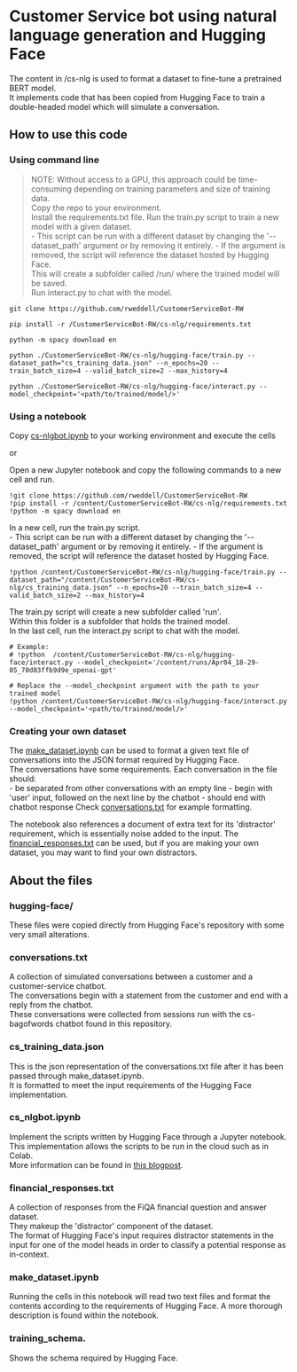 # Customer Service bot using natural language generation and Hugging Face

The content in /cs-nlg is used to format a dataset to fine-tune a pretrained BERT model.  
It implements code that has been copied from Hugging Face to train a double-headed model which will simulate a conversation.

## How to use this code
### Using command line
>NOTE: Without access to a GPU, this approach could be time-consuming depending on training parameters and size of training data.    
Copy the repo to your environment.  
Install the requirements.txt file. 
Run the train.py script to train a new model with a given dataset.  
    - This script can be run with a different dataset by changing the '--dataset_path' argument or by removing it entirely.
    - If the argument is removed, the script will reference the dataset hosted by Hugging Face.  
This will create a subfolder called /run/ where the trained model will be saved.  
Run interact.py to chat with the model.  
```
git clone https://github.com/rweddell/CustomerServiceBot-RW

pip install -r /CustomerServiceBot-RW/cs-nlg/requirements.txt

python -m spacy download en

python ./CustomerServiceBot-RW/cs-nlg/hugging-face/train.py --dataset_path="cs_training_data.json" --n_epochs=20 --train_batch_size=4 --valid_batch_size=2 --max_history=4

python ./CustomerServiceBot-RW/cs-nlg/hugging-face/interact.py --model_checkpoint='<path/to/trained/model/>'
```

### Using a notebook   
Copy [cs-nlgbot.ipynb](https://github.com/rweddell/CustomerServiceBot-RW/blob/main/cs-nlg/cs-nlgbot.ipynb) to your working environment and execute the cells   
  
or  
  
Open a new Jupyter notebook and copy the following commands to a new cell and run.    
```
!git clone https://github.com/rweddell/CustomerServiceBot-RW  
!pip install -r /content/CustomerServiceBot-RW/cs-nlg/requirements.txt
!python -m spacy download en 
```
In a new cell, run the train.py script.  
    - This script can be run with a different dataset by changing the '--dataset_path' argument or by removing it entirely.
    - If the argument is removed, the script will reference the dataset hosted by Hugging Face.  
```
!python /content/CustomerServiceBot-RW/cs-nlg/hugging-face/train.py --dataset_path="/content/CustomerServiceBot-RW/cs-nlg/cs_training_data.json" --n_epochs=20 --train_batch_size=4 --valid_batch_size=2 --max_history=4  
```
The train.py script will create a new subfolder called 'run'.  
Within this folder is a subfolder that holds the trained model.   
In the last cell, run the interact.py script to chat with the model.  
```
# Example:
# !python  /content/CustomerServiceBot-RW/cs-nlg/hugging-face/interact.py --model_checkpoint='/content/runs/Apr04_18-29-05_70d03ffb9d9e_openai-gpt'

# Replace the --model_checkpoint argument with the path to your trained model
!python /content/CustomerServiceBot-RW/cs-nlg/hugging-face/interact.py --model_checkpoint='<path/to/trained/model/>'  
```  

### Creating your own dataset
The [make_dataset.ipynb](https://github.com/rweddell/CustomerServiceBot-RW/blob/main/cs-nlg/make_dataset.ipynb) can be used to format a given text file of conversations into the JSON format required by Hugging Face.  
The conversations have some requirements. Each conversation in the file should:  
    - be separated from other conversations with an empty line
    - begin with 'user' input, followed on the next line by the chatbot
    - should end with chatbot response 
Check [conversations.txt](https://github.com/rweddell/CustomerServiceBot-RW/blob/main/cs-nlg/conversations.txt) for example formatting.

The notebook also references a document of extra text for its 'distractor' requirement, which is essentially noise added to the input. The [financial_responses.txt](https://github.com/rweddell/CustomerServiceBot-RW/blob/main/cs-nlg/financial_responses.txt) can be used, but if you are making your own dataset, you may want to find your own distractors.

## About the files
### hugging-face/
These files were copied directly from Hugging Face's repository with some very small alterations.  
### conversations.txt
A collection of simulated conversations between a customer and a customer-service chatbot.   
The conversations begin with a statement from the customer and end with a reply from the chatbot.  
These conversations were collected from sessions run with the cs-bagofwords chatbot found in this repository.  
### cs_training_data.json
This is the json representation of the conversations.txt file after it has been passed through make_dataset.ipynb.   
It is formatted to meet the input requirements of the Hugging Face implementation.  
### cs_nlgbot.ipynb
Implement the scripts written by Hugging Face through a Jupyter notebook.  
This implementation allows the scripts to be run in the cloud such as in Colab.   
More information can be found in [this blogpost](https://medium.com/huggingface/how-to-build-a-state-of-the-art-conversational-ai-with-transfer-learning-2d818ac26313).   
### financial_responses.txt
A collection of responses from the FiQA financial question and answer dataset.  
They makeup the 'distractor' component of the dataset.   
The format of Hugging Face's input requires distractor statements in the input for one of the model heads in order to classify a potential response as in-context.   
### make_dataset.ipynb
Running the cells in this notebook will read two text files and format the contents according to the requirements of Hugging Face. A more thorough description is found within the notebook.  
### training_schema.
Shows the schema required by Hugging Face.
